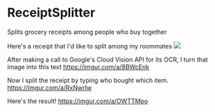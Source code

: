 # ReceiptSplitter
Splits grocery receipts among people who buy together

Here's a receipt that I'd like to split among my roommates
![](https://i.imgur.com/RxNwrIw)

After making a call to Google's Cloud Vision API for its OCR, I turn that image into this text
https://imgur.com/a/8BWcEnk

Now I split the receipt by typing who bought which item. 
https://imgur.com/a/RxNwrIw

Here's the result!
https://imgur.com/a/OWTTMpo
